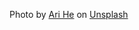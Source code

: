 Photo by <a href="https://unsplash.com/@arihe?utm_content=creditCopyText&utm_medium=referral&utm_source=unsplash">Ari He</a> on <a href="https://unsplash.com/photos/woman-in-black-off-shoulder-dress-euQVngjZGSI?utm_content=creditCopyText&utm_medium=referral&utm_source=unsplash">Unsplash</a>